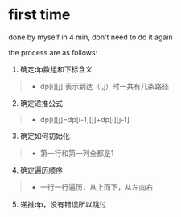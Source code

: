 # first time

done by myself in 4 min, don't need to do it again

the process are as follows:

1. 确定dp数组和下标含义
>
>+ dp[i][j] 表示到达（i,j）时一共有几条路径
2. 确定递推公式
>
>+ dp[i][j]=dp[i-1][j]+dp[i][j-1]
3. 确定如何初始化
>
>+ 第一行和第一列全都是1
4. 确定遍历顺序
>
>+ 一行一行遍历，从上而下，从左向右
5. 递推dp，没有错误所以跳过
